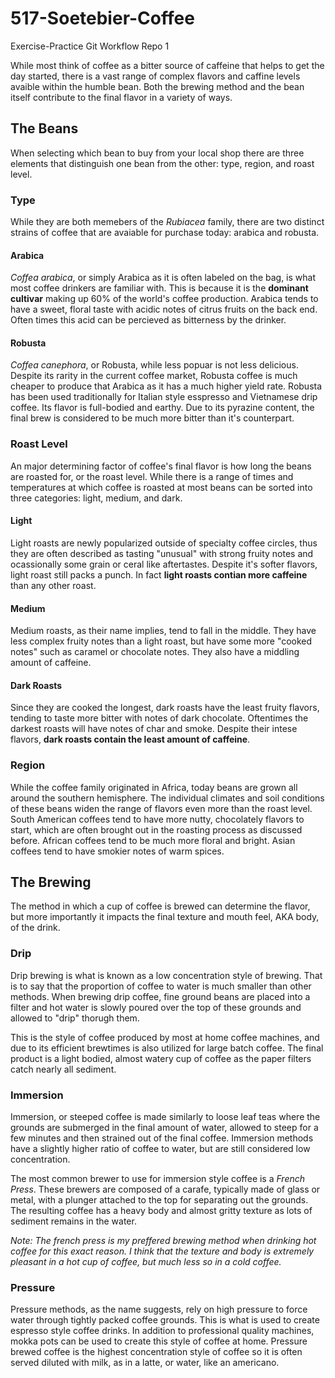 # 517-Soetebier-Coffee
 Exercise-Practice Git Workflow Repo 1

While most think of coffee as a bitter source of caffeine that helps to get the day started, there is a vast range of complex flavors and caffine levels avaible within the humble bean. Both the brewing method and the bean itself contribute to the final flavor in a variety of ways.

## The Beans
When selecting which bean to buy from your local shop there are three elements that distinguish one bean from the other: type, region, and roast level.

### Type
While they are both memebers of the _Rubiacea_ family, there are two distinct strains of coffee that are avaiable for purchase today: arabica and robusta.

#### Arabica
_Coffea arabica_, or simply  Arabica as it is often labeled on the bag, is what most coffee drinkers are familiar with. This is because it is the **dominant cultivar** making up 60% of the world's coffee production. Arabica tends to have a sweet, floral taste with acidic notes of citrus fruits on the back end. Often times this acid can be percieved as bitterness by the drinker.  

#### Robusta
_Coffea canephora_, or Robusta, while less popuar is not less delicious. Despite its rarity in the current coffee market, Robusta coffee is much cheaper to produce that Arabica as it has a much higher yield rate. Robusta has been used traditionally for Italian style esspresso and Vietnamese drip coffee. Its flavor is full-bodied and earthy. Due to its pyrazine content, the final brew is considered to be much more bitter than it's counterpart. 


### Roast Level
An major determining factor of coffee's final flavor is how long the beans are roasted for, or the roast level. While there is a range of times and temperatures at which coffee is roasted at most beans can be sorted into three categories: light, medium, and dark. 

#### Light
Light roasts are newly popularized outside of specialty coffee circles, thus they are often described as tasting "unusual" with strong fruity notes and ocassionally some grain or ceral like aftertastes. Despite it's softer flavors, light roast still packs a punch. In fact **light roasts contian more caffeine** than any other roast.

#### Medium
 Medium roasts, as their name implies, tend to fall in the middle. They have less complex fruity notes than a light roast, but have some more "cooked notes" such as caramel or chocolate notes. They also have a middling amount of caffeine.

#### Dark Roasts
Since they are cooked the longest, dark roasts have the least fruity flavors, tending to taste more bitter with notes of dark chocolate. Oftentimes the darkest roasts will have notes of char and smoke. Despite their intese flavors, **dark roasts contain the least amount of caffeine**.
### Region
While the coffee family originated in Africa, today beans are grown all around the southern hemisphere. The individual climates and soil conditions of these beans widen the range of flavors even more than the roast level. South American coffees tend to have more nutty, chocolately flavors to start, which are often brought out in the roasting process as discussed before. African coffees tend to be much more floral and bright. Asian coffees tend to have smokier notes of warm spices. 




## The Brewing
The method in which a cup of coffee is brewed can determine the flavor, but more importantly it impacts the final texture and mouth feel, AKA body, of the drink.
### Drip
Drip brewing is what is known as a low concentration style of brewing. That is to say that the proportion of coffee to water is much smaller than other methods. When brewing drip coffee, fine ground beans are placed into a filter and hot water is slowly poured over the top of these grounds and allowed to "drip" thorugh them. 

This is the style of coffee produced by most at home coffee machines, and due to its efficient brewtimes is also utilized for large batch coffee. The final product is a light bodied, almost watery cup of coffee as the paper filters catch nearly all sediment. 

### Immersion 
Immersion, or steeped coffee is made similarly to loose leaf teas where the grounds are submerged in the final amount of water, allowed to steep for a few minutes and then strained out of the final coffee. Immersion methods have a slightly higher ratio of coffee to water, but are still considered low concentration. 

The most common brewer to use for immersion style coffee is a _French Press_. These brewers are composed of a carafe, typically made of glass or metal, with a plunger attached to the top for separating out the grounds. The resulting coffee has a heavy body and almost gritty texture as lots of sediment remains in the water.

_Note: The french press is my preffered brewing method when drinking hot coffee for this exact reason. I think that the texture and body is extremely pleasant in a hot cup of coffee, but much less so in a cold coffee._

### Pressure
Pressure methods, as the name suggests, rely on high pressure to force water through tightly packed coffee grounds. This is what is used to create espresso style coffee drinks. In addition to professional quality machines, mokka pots can be used to create this style of coffee at home. Pressure brewed coffee is the highest concentration style of coffee so it is often served diluted with milk, as in a latte, or water, like an americano.  